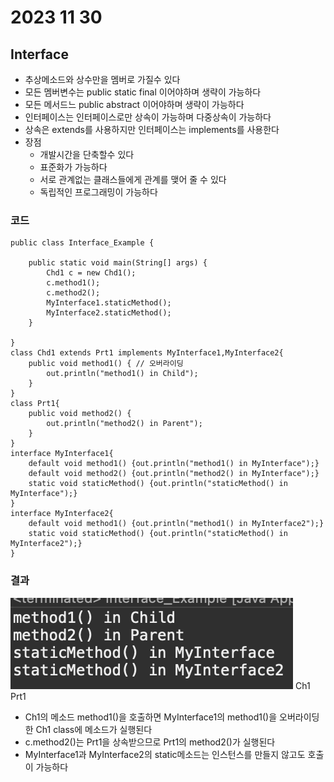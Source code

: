 # 2023 11 30

## Interface
- 추상메소드와 상수만을 멤버로 가질수 있다
- 모든 멤버변수는 public static final 이어야하며 생략이 가능하다
- 모든 메서드느 public abstract 이어야하며 생략이 가능하다
- 인터페이스는 인터페이스로만 상속이 가능하며 다중상속이 가능하다
- 상속은 extends를 사용하지만 인터페이스는 implements를 사용한다
- 장점
    - 개발시간을 단축할수 있다
	- 표준화가 가능하다
	- 서로 관계없는 클래스들에게 관계를 맺어 줄 수 있다
	- 독립적인 프로그래밍이 가능하다

### 코드
```
public class Interface_Example {

	public static void main(String[] args) {
		Chd1 c = new Chd1();
		c.method1();
		c.method2();
		MyInterface1.staticMethod();
		MyInterface2.staticMethod();
	}

}
class Chd1 extends Prt1 implements MyInterface1,MyInterface2{
	public void method1() { // 오버라이딩
		out.println("method1() in Child");
	}
}
class Prt1{
	public void method2() {
		out.println("method2() in Parent");
	}
}
interface MyInterface1{
	default void method1() {out.println("method1() in MyInterface");}
	default void method2() {out.println("method2() in MyInterface");}
	static void staticMethod() {out.println("staticMethod() in MyInterface");}
}
interface MyInterface2{
	default void method1() {out.println("method1() in MyInterface2");}
	static void staticMethod() {out.println("staticMethod() in MyInterface2");}
}
```
### 결과
![1](./images/23_1130/1.png)
Ch1 Prt1
- Ch1의 메소드 method1()을 호출하면 MyInterface1의 method1()을 오버라이딩한 Ch1 class에 메소드가 실행된다
- c.method2()는 Prt1을 상속받으므로 Prt1의 method2()가 실행된다
- MyInterface1과 MyInterface2의 static메소드는 인스턴스를 만들지 않고도 호출이 가능하다